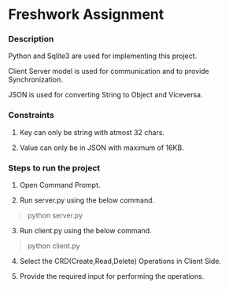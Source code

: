 # Freshwork Assignment

### Description

Python and Sqlite3 are used for implementing this project.

Client Server model is used for communication and to provide Synchronization.

JSON is used for converting String to Object and Viceversa.

### Constraints

1) Key can only be string with atmost 32 chars.

2) Value can only be in JSON with maximum of 16KB.

### Steps to run the project

1) Open Command Prompt.

2) Run server.py using the below command.
> python server.py

3) Run client.py using the below command.
> python client.py

4) Select the CRD(Create,Read,Delete) Operations in Client Side.

5) Provide the required input for performing the operations.
